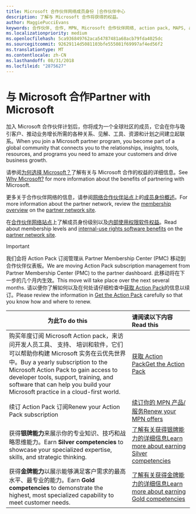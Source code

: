 ```yaml
---
title: Microsoft 合作伙伴网络成员身份 |合作伙伴中心
description: 了解与 Microsoft 合作将获得的权益。
author: MaggiePucciEvans
keywords: 合作伙伴, 合作, MPN, Microsoft 合作伙伴网络, action pack, MAPS, action pack 订阅, 权益, MPN 权益, 成员身份, 银牌, 金牌, 能力
ms.localizationpriority: medium
ms.openlocfilehash: 5ca936849762aca54787481a68acb79fda4025dc
ms.sourcegitcommit: 92629114d5081103bfe555081f69997af4ed56f2
ms.translationtype: MT
ms.contentlocale: zh-CN
ms.lasthandoff: 08/31/2018
ms.locfileid: "2875627"
---
```

# <a name="partner-with-microsoft"></a><span data-ttu-id="ee468-104">与 Microsoft 合作</span><span class="sxs-lookup"><span data-stu-id="ee468-104">Partner with Microsoft</span></span>

<span data-ttu-id="ee468-105">加入 Microsoft 合作伙伴计划后，你将成为一个全球社区的成员，它会在你与吸引客户、推动业务增长所需的各种关系、见解、工具、资源和计划之间建立起联系。</span><span class="sxs-lookup"><span data-stu-id="ee468-105">When you join a Microsoft partner program, you become part of a global community that connects you to the relationships, insights, tools, resources, and programs you need to amaze your customers and drive business growth.</span></span> 

<span data-ttu-id="ee468-106">请参阅[为何选择 Microsoft？](https://partner.microsoft.com/business-opportunities/why-microsoft)了解有关与 Microsoft 合作的权益的详细信息。</span><span class="sxs-lookup"><span data-stu-id="ee468-106">See [Why Microsoft?](https://partner.microsoft.com/business-opportunities/why-microsoft) for more information about the benefits of partnering with Microsoft.</span></span> 

<span data-ttu-id="ee468-107">更多关于合作伙伴网络的信息，请参阅[网络合作伙伴站点](https://partner.microsoft.com)上的[成员身份概述](https://partner.microsoft.com/membership)。</span><span class="sxs-lookup"><span data-stu-id="ee468-107">For more information about the partner network, review the [membership overview](https://partner.microsoft.com/membership) on the [partner network site](https://partner.microsoft.com).</span></span> 

<span data-ttu-id="ee468-108">在[合作伙伴网络站点](https://partner.microsoft.com)上了解成员身份级别以及[内部使用权限软件权益](https://partner.microsoft.com/membership/internal-use-software)。</span><span class="sxs-lookup"><span data-stu-id="ee468-108">Read about membership levels and [internal-use rights software benefits](https://partner.microsoft.com/membership/internal-use-software) on the [partner network site](https://partner.microsoft.com).</span></span> 

>[!IMPORTANT]
><span data-ttu-id="ee468-109">我们会将 Action Pack 订阅管理从 Partner Membership Center (PMC) 移动到合作伙伴仪表板。</span><span class="sxs-lookup"><span data-stu-id="ee468-109">We are moving Action Pack subscription management from Partner Membership Center (PMC) to the partner dashboard.</span></span> <span data-ttu-id="ee468-110">此移动将在下一步的几个月内生效。</span><span class="sxs-lookup"><span data-stu-id="ee468-110">This move will take place over the next several months.</span></span> <span data-ttu-id="ee468-111">请以便你了解如何以及在何处请仔细检查中[获取 Action Pack](mpn-get-action-pack.md)的信息以续订。</span><span class="sxs-lookup"><span data-stu-id="ee468-111">Please review the information in [Get the Action Pack](mpn-get-action-pack.md) carefully so that you know how and where to renew.</span></span>  

|**<span data-ttu-id="ee468-112">为此</span><span class="sxs-lookup"><span data-stu-id="ee468-112">To do this</span></span>**   |**<span data-ttu-id="ee468-113">请阅读以下内容</span><span class="sxs-lookup"><span data-stu-id="ee468-113">Read this</span></span>**   |
|-----------------|:---------------------------|
|<span data-ttu-id="ee468-114">购买年度订阅 Microsoft Action pack，来访问开发人员工具、 支持、 培训和软件，它们可以帮助你构建 Microsoft 实务在云优先世界中。</span><span class="sxs-lookup"><span data-stu-id="ee468-114">Buy a yearly subscription to the Microsoft Action Pack to gain access to developer tools, support, training, and software that can help you build your Microsoft practice in a cloud-first world.</span></span> | [<span data-ttu-id="ee468-115">获取 Action Pack</span><span class="sxs-lookup"><span data-stu-id="ee468-115">Get the Action Pack</span></span>](mpn-get-action-pack.md)|
|<span data-ttu-id="ee468-116">续订 Action Pack 订阅</span><span class="sxs-lookup"><span data-stu-id="ee468-116">Renew your Action Pack subscription</span></span>   |[<span data-ttu-id="ee468-117">续订你的 MPN 产品/服务</span><span class="sxs-lookup"><span data-stu-id="ee468-117">Renew your MPN offers</span></span>](renew-mpn-offers.md)|
|<span data-ttu-id="ee468-118">获得**银牌能力**来展示你的专业知识、技巧和战略思维能力。</span><span class="sxs-lookup"><span data-stu-id="ee468-118">Earn **Silver competencies** to showcase your specialized expertise, skills, and strategic thinking.</span></span>|[<span data-ttu-id="ee468-119">了解有关获得银牌能力的详细信息</span><span class="sxs-lookup"><span data-stu-id="ee468-119">Learn more about earning Silver competencies</span></span>](https://partner.microsoft.com/membership/competencies)|
|<span data-ttu-id="ee468-120">获得**金牌能力**以展示能够满足客户需求的最高水平、最专业的能力。</span><span class="sxs-lookup"><span data-stu-id="ee468-120">Earn **Gold competencies** to demonstrate the highest, most specialized capability to meet customer needs.</span></span> |[<span data-ttu-id="ee468-121">了解有关获得金牌能力的详细信息</span><span class="sxs-lookup"><span data-stu-id="ee468-121">Learn more about earning Gold competencies</span></span>](https://partner.microsoft.com/membership/competencies)|




